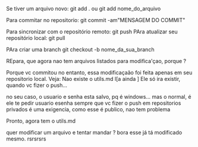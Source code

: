 Se tiver um arquivo novo:
git add . ou git add nome_do_arquivo

Para commitar no repositorio:
git commit -am"MENSAGEM DO COMMIT"

Para sincronizar com o repositório remoto:
git push
PAra atualizar seu repositório local:
git pull

PAra criar uma branch
git checkout -b nome_da_sua_branch


REpara, que agora nao tem arquivos listados para modifica'çao, porque ?

Porque vc commitou
no entanto, essa modificaçaão foi feita apenas em seu repositorio local.
Veja:
Nao existe o utils.md l[a ainda
]
Ele só ira existir, quando vc fizer o push...

no seu caso, o usuario e senha esta salvo, pq é windows...
mas o normal, é ele te pedir usuario esenha sempre que vc fizer o push
em repositorios privados é uma exigencia, como esse é publico, nao tem problema


Pronto, agora tem o utils.md

quer modificar um arquivo e tentar mandar ?
bora
esse já tá modificado mesmo. rsrsrsrs


